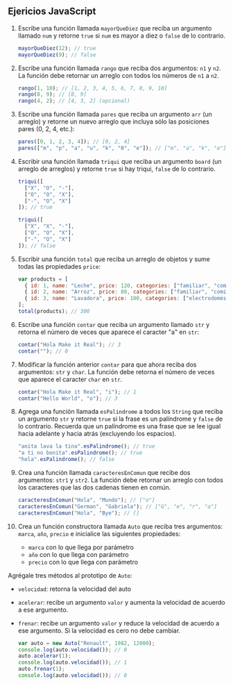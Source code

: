 ## Ejericios JavaScript

1. Escribe una función llamada `mayorQueDiez` que reciba un argumento llamado `num` y retorne `true` si `num` es mayor a diez o `false` de lo contrario.

    ```js
    mayorQueDiez(12); // true
    mayorQueDiez(9); // false
    ```

2. Escribe una función llamada `rango` que reciba dos argumentos: `n1` y `n2`. La función debe retornar un arreglo con todos los números de `n1` a `n2`.

    ```js
    rango(1, 10); // [1, 2, 3, 4, 5, 6, 7, 8, 9, 10]
    rango(8, 9); // [8, 9]
    rango(4, 2); // [4, 3, 2] (opcional)
    ```

3. Escribe una función llamada `pares` que reciba un argumento `arr` (un arreglo) y retorne un nuevo arreglo que incluya sólo las posiciones pares (0, 2, 4, etc.):

    ```js
    pares([0, 1, 2, 3, 4]); // [0, 2, 4]
    pares(["m", "p", "a", "u", "k", "0", "e"]); // ["m", "a", "k", "e"]
    ```

4. Escribir una función llamada `triqui` que reciba un argumento `board` (un arreglo de arreglos) y retorne `true` si hay triqui, `false` de lo contrario.

   ```js
   triqui([
     ["X", "O", "-"],
     ["O", "O", "X"],
     ["-", "O", "X"]
   ]); // true

   triqui([
     ["X", "X", "-"],
     ["O", "O", "X"],
     ["-", "O", "X"]
   ]); // false
   ```

5. Escribir una función `total` que reciba un arreglo de objetos y sume todas las propiedades `price`:

    ```js
    var products = [
      { id: 1, name: "Leche", price: 120, categories: ["familiar", "comida"] },
      { id: 2, name: "Arroz", price: 80, categories: ["familiar", "comida"] },
      { id: 3, name: "Lavadora", price: 100, categories: ["electrodomésticos"] }
    ];
    total(products); // 300

6. Escribe una función `contar` que reciba un argumento llamado `str` y retorna el número de veces que aparece el caracter "a" en `str`:

    ```js
    contar("Hola Make it Real"); // 3
    contar(""); // 0
    ```

7. Modificar la función anterior `contar` para que ahora reciba dos argumentos: `str` y `char`. La función debe retorna el número de veces que aparece el caracter `char` en `str`.

    ```js
    contar("Hola Make it Real", "i"); // 1
    contar("Hello World", "o"); // 3
    ```

8. Agrega una función llamada `esPalindrome` a todos los `String` que reciba un argumento `str` y retorne `true` si la frase es un palíndrome y `false` de lo contrario. Recuerda que un palíndrome es una frase que se lee igual hacia adelante y hacia atrás (excluyendo los espacios).

    ```js
    "anita lava la tina".esPalindrome(); // true
    "a ti no bonita".esPalindrome(); // true
    "hola".esPalindrome(); // false
    ```

9. Crea una función llamada `caracteresEnComun` que recibe dos argumentos: `str1` y `str2`. La función debe retornar un arreglo con todos los caracteres que las dos cadenas tienen en común.

    ```js
    caracteresEnComun("Hola", "Mundo"); // ["o"]
    caracteresEnComun("German", "Gabriela"); // ["G", "e", "r", "a"]
    caracteresEnComun("Hola", "Bye"); // []
    ```
10. Crea un función constructora llamada `Auto` que reciba tres argumentos: `marca`, `año`, `precio` e inicialice las siguientes propiedades:

    * `marca` con lo que llega por parámetro
    * `año` con lo que llega con parámetro
    * `precio` con lo que llega con parámetro

  Agrégale tres métodos al prototipo de `Auto`:

  * `velocidad`: retorna la velocidad del auto
  * `acelerar`: recibe un argumento `valor` y aumenta la velocidad de acuerdo a ese argumento.
  * `frenar`: recibe un argumento `valor` y reduce la velocidad de acuerdo a ese argumento. Si la velocidad es cero no debe cambiar.

    ```js
    var auto = new Auto("Renault", 1982, 12000);
    console.log(auto.velocidad()); // 0
    auto.acelerar(1);
    console.log(auto.velocidad()); // 1
    auto.frenar(1);
    console.log(auto.velocidad()); // 0
    ```
